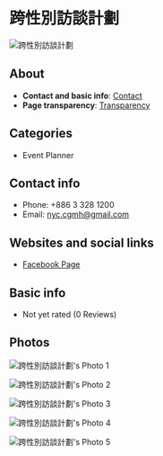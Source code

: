 # 跨性別訪談計劃

![跨性別訪談計劃](https://scontent-sjc3-1.xx.fbcdn.net/v/t39.30808-6/472548983_1118158100003803_2177137429440850205_n.jpg?stp=dst-jpg_fb50_s320x320_tt6&_nc_cat=104&ccb=1-7&_nc_sid=cc71e4&_nc_ohc=qG_wxFg0iE0Q7kNvgEXhQ3M&_nc_oc=Adh-P6yQzzZyOGEze48rUrwPp7p8xQZr8U-wY_hxE7iHyOcre92eKQ8mLYEJaxKzq6k&_nc_zt=23&_nc_ht=scontent-sjc3-1.xx&_nc_gid=A3rAkr-YZJ4NwtOFsYoWIpi&oh=00_AYDL6Z0xAl0NJxNOSUs4Jd5eLQb1q9iV7mgpE0H7zX44jg&oe=67C5CF30)

## About

- **Contact and basic info**: [Contact](https://www.facebook.com/TransTW/about_contact_and_basic_info)
- **Page transparency**: [Transparency](https://www.facebook.com/TransTW/about_profile_transparency)

## Categories

- Event Planner

## Contact info

- Phone: +886 3 328 1200
- Email: nyc.cgmh@gmail.com

## Websites and social links

- [Facebook Page](http://www.facebook.com/TransT)

## Basic info

- Not yet rated (0 Reviews)

## Photos

![跨性別訪談計劃's Photo 1](https://scontent-sjc3-1.xx.fbcdn.net/v/t39.30808-6/472548983_1118158100003803_2177137429440850205_n.jpg?stp=c213.0.661.661a_dst-jpg_s206x206_tt6&_nc_cat=104&ccb=1-7&_nc_sid=52bb43&_nc_ohc=qG_wxFg0iE0Q7kNvgEXhQ3M&_nc_oc=Adh-P6yQzzZyOGEze48rUrwPp7p8xQZr8U-wY_hxE7iHyOcre92eKQ8mLYEJaxKzq6k&_nc_zt=23&_nc_ht=scontent-sjc3-1.xx&_nc_gid=A3rAkr-YZJ4NwtOFsYoWIpi&oh=00_AYDaEiXygSm4wLc7xo3JuMzUKY-yPL8nk-j8fvzWJenDTw&oe=67C5CF30)

![跨性別訪談計劃's Photo 2](https://scontent-sjc3-1.xx.fbcdn.net/v/t39.30808-6/305136605_606115407874744_562148767481399316_n.jpg?stp=dst-jpg_s206x206_tt6&_nc_cat=109&ccb=1-7&_nc_sid=7a06f5&_nc_ohc=JpOds3h_z5wQ7kNvgHeGfgs&_nc_oc=AdjV2cdlbLTAte56-B3kMEZdIJ5BIzl2Rkw8S3qFIQyHsBY7UQmJ4D4v5IUOALsiZoQ&_nc_zt=23&_nc_ht=scontent-sjc3-1.xx&_nc_gid=A3rAkr-YZJ4NwtOFsYoWIpi&oh=00_AYAP-nGMZdP1rvQnWdyKeNGRN6OntIh8el0sPMfYIz304g&oe=67C5AF3D)

![跨性別訪談計劃's Photo 3](https://scontent-sjc3-1.xx.fbcdn.net/v/t1.6435-9/75424693_152918202745593_1539215759471804416_n.jpg?stp=c106.0.331.331a_dst-jpg_s206x206_tt6&_nc_cat=111&ccb=1-7&_nc_sid=714c7a&_nc_ohc=vSmG1dXGHfYQ7kNvgHaxVJ9&_nc_oc=AdgFbGkKug4EncOUEjpyY6FK0NrY-JkWR3tM_ZDiMfZFP47Kq7G6vJJniq5qhYqPG0g&_nc_zt=23&_nc_ht=scontent-sjc3-1.xx&_nc_gid=A3rAkr-YZJ4NwtOFsYoWIpi&oh=00_AYBZs3_Mt4piHyhwbjFd46Qp4mXqsX7Z_d2UscqUd_ruCw&oe=67E747B7)

![跨性別訪談計劃's Photo 4](https://scontent-sjc3-1.xx.fbcdn.net/v/t1.6435-9/75317322_152620119442068_4634786697597419520_n.jpg?stp=dst-jpg_s206x206_tt6&_nc_cat=105&ccb=1-7&_nc_sid=7a06f5&_nc_ohc=u7y244tjck0Q7kNvgERWvus&_nc_oc=Adg53mLUQmYpku01Zi2axPkJIro21RcwRSiSkB6NbzN7xO_Vos42ALQVDn8Xv1wLHEE&_nc_zt=23&_nc_ht=scontent-sjc3-1.xx&_nc_gid=A3rAkr-YZJ4NwtOFsYoWIpi&oh=00_AYD_56p_SuB9HRsJa-eZhgp0ioLvJzx5t1j2gQZ8kDnonQ&oe=67E753BD)

![跨性別訪談計劃's Photo 5](https://scontent-sjc3-1.xx.fbcdn.net/v/t1.6435-9/75576463_152619769442103_5593740456845377536_n.jpg?stp=c213.0.661.661a_dst-jpg_s206x206_tt6&_nc_cat=100&ccb=1-7&_nc_sid=52bb43&_nc_ohc=8wYjE_iA_L0Q7kNvgF_-EZL&_nc_oc=Adho9BG5JqZYJBFl0Q7DgQkr8NBWOd7k8ubhcI15S5HFfs3b4saiE9IfRkn1LyJjYtk&_nc_zt=23&_nc_ht=scontent-sjc3-1.xx&_nc_gid=A3rAkr-YZJ4NwtOFsYoWIpi&oh=00_AYCLZ0PzhY0corLNAA_OzDOx2hXRz9kl70WDmdMdwwgL-A&oe=67E75032)